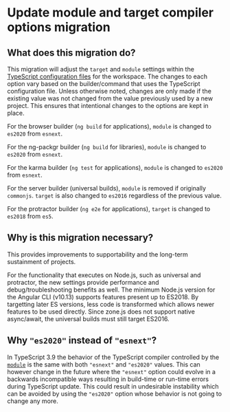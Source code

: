 # Update module and target compiler options migration

## What does this migration do?

This migration will adjust the `target` and `module` settings within the [TypeScript configuration files](guide/typescript-configuration) for the workspace.
The changes to each option vary based on the builder/command that uses the TypeScript configuration file.
Unless otherwise noted, changes are only made if the existing value was not changed from the value previously used by a new project.
This ensures that intentional changes to the options are kept in place.

For the browser builder (`ng build` for applications), `module` is changed to `es2020` from `esnext`.

For the ng-packgr builder (`ng build` for libraries), `module` is changed to `es2020` from `esnext`.

For the karma builder (`ng test` for applications), `module` is changed to `es2020` from `esnext`.

For the server builder (universal builds), `module` is removed if originally `commonjs`.
`target` is also changed to `es2016` regardless of the previous value.

For the protractor builder (`ng e2e` for applications), `target` is changed to `es2018` from `es5`.

## Why is this migration necessary?

This provides improvements to supportability and the long-term sustainment of projects.

For the functionality that executes on Node.js, such as universal and protractor, the new settings
provide performance and debug/troubleshooting benefits as well.
The minimum Node.js version for the Angular CLI (v10.13) supports features present up to ES2018.
By targetting later ES versions, less code is transformed which allows newer features to be used directly.
Since zone.js does not support native async/await, the universal builds must still target ES2016.

## Why `"es2020"` instead of `"esnext"`?

In TypeScript 3.9 the behavior of the TypeScript compiler controlled by the [`module`](https://www.typescriptlang.org/v2/en/tsconfig#module) is the same with both `"esnext"` and `"es2020"` values.
This can however change in the future where the `"esnext"` option could evolve in a backwards incompatible ways resulting in build-time or run-time errors during TypeScript update.
This could result in undesirable instability which can be avoided by using the `"es2020"` option whose behavior is not going to change any more.
